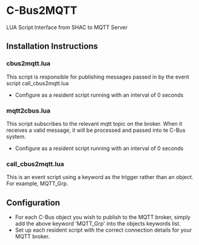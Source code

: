 # C-Bus2MQTT
LUA Script Interface from SHAC to MQTT Server

## Installation Instructions

### cbus2mqtt.lua
This script is responsible for publishing messages passed in by the event script call_cbus2mqtt.lua
* Configure as a resident script running with an interval of 0 seconds

### mqtt2cbus.lua
This script subscribes to the relevant mqtt topic on the broker.  When it receives a valid message, it will be processed and passed into te C-Bus system.
* Configure as a resident script running with an interval of 0 seconds

### call_cbus2mqtt.lua
This is an event script using a keyword as the trigger rather than an object.  For example, MQTT_Grp.

## Configuration
* For each C-Bus object you wish to publish to the MQTT broker, simply add the above keyword 'MQTT_Grp' into the objects keywords list.
* Set up each resident script with the correct connection details for your MQTT broker.

